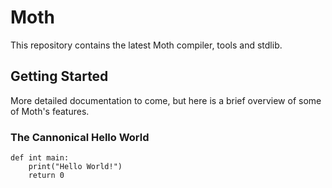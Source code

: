 # Moth

This repository contains the latest Moth compiler, tools and stdlib.

## Getting Started

More detailed documentation to come, but here is a brief overview of some of Moth's features.

### The Cannonical Hello World

    def int main:
        print("Hello World!")
        return 0


